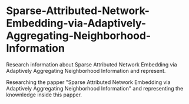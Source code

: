 # Sparse-Attributed-Network-Embedding-via-Adaptively-Aggregating-Neighborhood-Information
Research information about Sparse Attributed Network Embedding via Adaptively Aggregating Neighborhood Information and represent.

Researching the papper "Sparse Attributed Network Embedding via Adaptively Aggregating Neighborhood Information" and representing the knownledge inside this papper.


